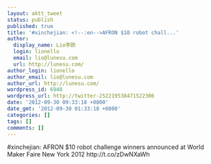 ```yaml
---
layout: aktt_tweet
status: publish
published: true
title: '#xinchejian: <!--:en-->AFRON $10 robot chall...'
author:
  display_name: Lio李欧
  login: lionello
  email: lio@lunesu.com
  url: http://lunesu.com/
author_login: lionello
author_email: lio@lunesu.com
author_url: http://lunesu.com/
wordpress_id: 6948
wordpress_url: http://twitter-252219538471522306
date: '2012-09-30 09:33:18 +0800'
date_gmt: '2012-09-30 01:33:18 +0800'
categories: []
tags: []
comments: []
---
```

<p>#xinchejian: <!--:en-->AFRON $10 robot challenge winners announced at World Maker Faire New York 2012<!--:--> http://t.co/zDwNXaWh</p>
